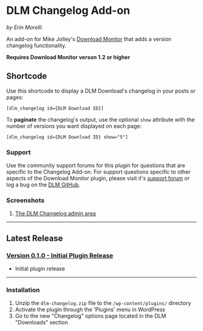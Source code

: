# DLM Changelog Add-on #

*by Erin Morelli*

An add-on for Mike Jolley's [Download Monitor](http://wordpress.org/plugins/download-monitor/) that adds a version changelog functionality.

**Requires Download Monitor verson 1.2 or higher**


## Shortcode ##

Use this shortcode to display a DLM Download's changelog in your posts or pages:

`[dlm_changelog id={DLM Download ID}]`

To **paginate** the changelog's output, use the optional `show` attribute with the number of versions you want displayed on each page:

`[dlm_changelog id={DLM Download ID} show="5"]`


### Support ###

Use the community support forums for this plugin for questions that are specific to the Changelog Add-on. For support questions specific to other aspects of the Download Monitor plugin, please visit it's [support forum](http://wordpress.org/support/plugin/download-monitor) or log a bug on the [DLM GitHub](https://github.com/mikejolley/download-monitor).


### Screenshots ###

1. [The DLM Changelog admin area](https://raw.github.com/ErinMorelli/dlm-changelog/master/screenshot-1.jpg)



*****


## Latest Release ##


### [Version 0.1.0 - Initial Plugin Release](https://github.com/ErinMorelli/dlm-changelog/releases/tag/v0.1.0) ###
* Initial plugin release



*****


### Installation ###

1. Unzip the `dlm-changelog.zip` file to the `/wp-content/plugins/` directory
1. Activate the plugin through the 'Plugins' menu in WordPress
1. Go to the new "Changelog" options page located in the DLM "Downloads" section
